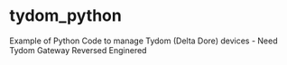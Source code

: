 # tydom_python
Example of Python Code to manage Tydom (Delta Dore) devices - Need Tydom Gateway
Reversed Enginered
